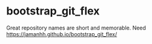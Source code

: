 # bootstrap_git_flex
Great repository names are short and memorable. Need
https://jamanhh.github.io/bootstrap_git_flex/
